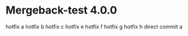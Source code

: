 # Mergeback-test 4.0.0

hotfix a
hotfix b
hotfix c
hotfix e
hotfix f
hotfix g
hotfix h
direct commit a
